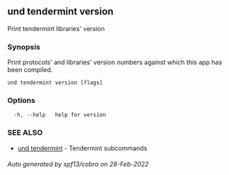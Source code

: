 ## und tendermint version

Print tendermint libraries' version

### Synopsis

Print protocols' and libraries' version numbers
against which this app has been compiled.


```
und tendermint version [flags]
```

### Options

```
  -h, --help   help for version
```

### SEE ALSO

* [und tendermint](und_tendermint.md)	 - Tendermint subcommands

###### Auto generated by spf13/cobra on 28-Feb-2022
